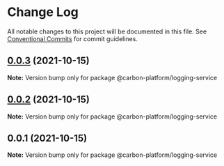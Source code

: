 # Change Log

All notable changes to this project will be documented in this file.
See [Conventional Commits](https://conventionalcommits.org) for commit guidelines.

## [0.0.3](https://github.com/carbon-design-system/carbon-platform/compare/@carbon-platform/logging-service@0.0.1...@carbon-platform/logging-service@0.0.3) (2021-10-15)

**Note:** Version bump only for package @carbon-platform/logging-service





## [0.0.2](https://github.com/carbon-design-system/carbon-platform/compare/@carbon-platform/logging-service@0.0.1...@carbon-platform/logging-service@0.0.2) (2021-10-15)

**Note:** Version bump only for package @carbon-platform/logging-service





## 0.0.1 (2021-10-15)

**Note:** Version bump only for package @carbon-platform/logging-service
